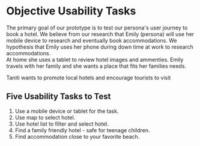 # Objective Usability Tasks

The primary goal of our prototype is to test our persona's user journey to book a hotel.
We believe from our research that Emily (persona) will use her mobile device to research and eventually book accommodations.
We hypothesis that Emily uses her phone during down time at work to research accommodations.  
At home she uses a tablet to review hotel images and ammenties.
Emily travels with her family and she wants a place that fits her families needs.

Taniti wants to promote local hotels and encourage tourists to visit

## Five Usability Tasks to Test

1. Use a mobile device or tablet for the task.
2. Use map to select hotel.
3. Use hotel list to filter and select hotel.
4. Find a family friendly hotel - safe for teenage children.
5. Find accommodation close to your favorite beach.

